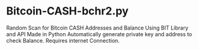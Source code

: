 # Bitcoin-CASH-bchr2.py
Random Scan for Bitcoin CASH Addresses and Balance Using BIT Library and API Made in Python Automatically generate private key and address to check Balance. Requires internet Connection.
